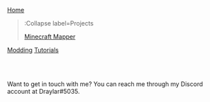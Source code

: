 [Home](/)

> :Collapse label=Projects
>
> [Minecraft Mapper](/docs/projects/minecraft-mapper)

[Modding](/docs/modding/)
[Tutorials](/docs/tutorials/)

<br><br>

Want to get in touch with me? You can reach me through my Discord account at Draylar#5035.